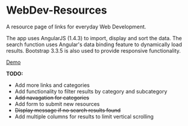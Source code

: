 # WebDev-Resources
A resource page of links for everyday Web Development.

The app uses AngularJS (1.4.3) to import, display and sort the data. The search function uses Angular's data binding feature to dynamically load results. Bootstrap 3.3.5 is also used to provide responsive functionality.

[Demo](http://bill742.github.io/webdev-res/)

**TODO:**
+ Add more links and categories
+ Add functionality to filter results by category and subcategory
+ ~~Add navagation for categories~~
+ Add form to submit new resources
+ ~~Display message if no search results found~~
+ Add multiple columns for results to limit vertical scrolling
